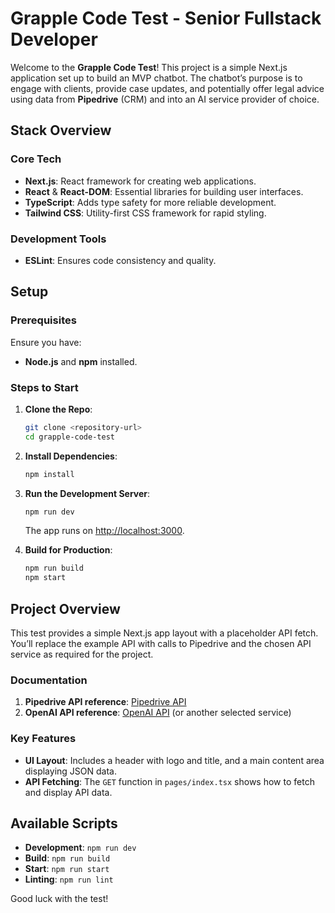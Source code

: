 # Grapple Code Test - Senior Fullstack Developer

Welcome to the **Grapple Code Test**! This project is a simple Next.js application set up to build an MVP chatbot. The chatbot’s purpose is to engage with clients, provide case updates, and potentially offer legal advice using data from **Pipedrive** (CRM) and into an AI service provider of choice.

## Stack Overview

### Core Tech

- **Next.js**: React framework for creating web applications.
- **React** & **React-DOM**: Essential libraries for building user interfaces.
- **TypeScript**: Adds type safety for more reliable development.
- **Tailwind CSS**: Utility-first CSS framework for rapid styling.

### Development Tools

- **ESLint**: Ensures code consistency and quality.

## Setup

### Prerequisites

Ensure you have:
- **Node.js** and **npm** installed.

### Steps to Start

1. **Clone the Repo**:
    ```bash
    git clone <repository-url>
    cd grapple-code-test
    ```

2. **Install Dependencies**:
    ```bash
    npm install
    ```

3. **Run the Development Server**:
    ```bash
    npm run dev
    ```
    The app runs on [http://localhost:3000](http://localhost:3000).

4. **Build for Production**:
    ```bash
    npm run build
    npm start
    ```

## Project Overview

This test provides a simple Next.js app layout with a placeholder API fetch. You’ll replace the example API with calls to Pipedrive and the chosen API service as required for the project.

### Documentation

1. **Pipedrive API reference**: [Pipedrive API](https://developers.pipedrive.com/docs/api/v1)
2. **OpenAI API reference**: [OpenAI API](https://platform.openai.com/docs/api-reference/assistants) (or another selected service)

### Key Features

- **UI Layout**: Includes a header with logo and title, and a main content area displaying JSON data.
- **API Fetching**: The `GET` function in `pages/index.tsx` shows how to fetch and display API data.

## Available Scripts

- **Development**: `npm run dev`
- **Build**: `npm run build`
- **Start**: `npm run start`
- **Linting**: `npm run lint`

Good luck with the test!